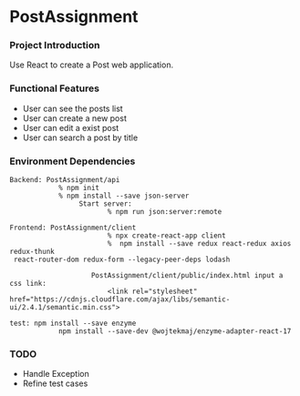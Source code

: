 # PostAssignment

### Project Introduction

Use React to create a Post web application. 

### Functional Features

- User can see the posts list
- User can create a new post
- User can edit a exist post 
- User can search a post by title 

### Environment Dependencies

```
Backend: PostAssignment/api
            % npm init
            % npm install --save json-server
				 Start server: 
				 		% npm run json:server:remote
```

```
Frontend: PostAssignment/client
						% npx create-react-app client
						%  npm install --save redux react-redux axios redux-thunk
 react-router-dom redux-form --legacy-peer-deps lodash
 
 					PostAssignment/client/public/index.html input a css link:
 						<link rel="stylesheet" href="https://cdnjs.cloudflare.com/ajax/libs/semantic-ui/2.4.1/semantic.min.css">
```

```
test: npm install --save enzyme 
			npm install --save-dev @wojtekmaj/enzyme-adapter-react-17
```

### TODO

- Handle Exception
- Refine test cases
